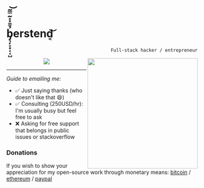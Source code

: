 <h1>b̡͉̙̞͙͔͔̺̉͌̽̽͂̿͂͝erstend͔͝</h1>
<p align="right">
 <code align="right">Full-stack hacker / entrepreneur</code>
</p>
<a href="https://www.youtube.com/watch?v=dQw4w9WgXcQ"><img src="https://i.imgur.com/B9KXKGS.jpg" height="290px" align="right" /></a>
<p align="center">
  <a href="https://github.com/berstend"><img src="https://github-readme-stats.vercel.app/api?username=berstend&count_private=true&theme=default&hide_border=true&hide=issues,contribs&include_all_commits=true&title_color=777777&hide_title=true&show_icons=true&icon_color=777777" /></a>
</p>

<hr>

_Guide to emailing me:_

- ✅ Just saying thanks (who doesn't like that 😄)
- ✅ Consulting (250USD/hr): I'm usually busy but feel free to ask
- ❌ Asking for free support that belongs in public issues or stackoverflow

### Donations

If you wish to show your appreciation for my open-source work through monetary means:
[bitcoin](https://pay.btc.horse/#bitcoin:387F5hQsKezdXN64pJTKEtqjZUCwEZiTcX) / [ethereum](https://pay.btc.horse/#ethereum:0xa1b7e3e4e03c2f45a1822d7d32e2d945df9f150f) / [paypal](https://tinyurl.com/paypal-berstend
)
